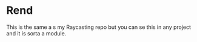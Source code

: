 # Rend
This is the same a s my Raycasting repo but you can se this in any project and it is sorta a module.
